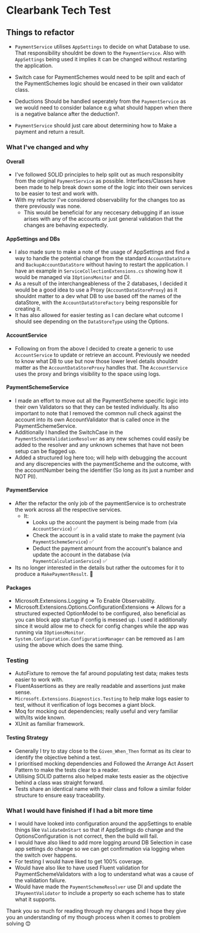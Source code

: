 # Clearbank Tech Test

## Things to refactor

- `PaymentService` utilises `AppSettings` to decide on what Database to use. That responsibility shouldnt be down to the `PaymentService`. Also with `AppSettings` being used it implies it can be changed without restarting the application.

- Switch case for PaymentSchemes would need to be split and each of the PaymentSchemes logic should be encased in their own validator class.

- Deductions Should be handled seperately from the `PaymentService` as we would need to consider balance e.g what should happen when there is a negative balance after the deduction?.

- `PaymentService` should just care about determining how to Make a payment and return a result.

### What I've changed and why

#### Overall

- I've followed SOLID principles to help split out as much responsiblity from the original `PaymentService` as possible. Interfaces/Classes have been made to help break down some of the logic into their own services to be easier to test and work with.
- With my refactor I've considered observability for the changes too as there previously was none.
  - This would be beneficial for any neccesary debugging if an issue arises with any of the accounts or just general validation that the changes are behaving expectedly.

#### AppSettings and DBs

- I also made sure to make a note of the usage of AppSettings and find a way to handle the potential change from the standard `AccountDataStore` and `BackupAccountDataStore` without having to restart the application. I have an example in `ServiceCollectionExtensions.cs` showing how it would be managed via `IOptionsMonitor` and DI.
- As a result of the interchangeableness of the 2 databases, I decided it would be a good idea to use a Proxy (`AccountDataStoreProxy`) as it shouldnt matter to a dev what DB to use based off the names of the dataStore, with the `AccountDataStoreFactory` being responsible for creating it.
- It has also allowed for easier testing as I can declare what outcome I should see depending on the `DataStoreType` using the Options.

#### AccountService

- Following on from the above I decided to create a generic to use `AccountService` to update or retrieve an account. Previously we needed to know what DB to use but now those lower level details shouldnt matter as the `AccountDataStoreProxy` handles that. The `AccountService` uses the proxy and brings visibility to the space using logs.

#### PaymentSchemeService

- I made an effort to move out all the PaymentScheme specific logic into their own Validators so that they can be tested individually. Its also important to note that I removed the common null check against the account into its own AccountValidator that is called once in the PaymentSchemeService.
- Additionally I handled the SwitchCase in the `PaymentSchemeValidationResolver` as any new schemes could easily be added to the resolver and any unknown schemes that have not been setup can be flagged up.
- Added a structured log here too; will help with debugging the account and any discrepencies with the paymentScheme and the outcome, with the accountNumber being the identifier (So long as its just a number and NOT PII).

#### PaymentService

- After the refactor the only job of the paymentService is to orchestrate the work across all the respective services.
  - It:
    - Looks up the account the payment is being made from (via `AccountService`) ✅
    - Check the account is in a valid state to make the payment (via `PaymentSchemeService`) ✅
    - Deduct the payment amount from the account's balance and update the account in the database (via `PaymentCalculationService`) ✅
- Its no longer interested in the details but rather the outcomes for it to produce a `MakePaymentResult`. 🚀

#### Packages

- Microsoft.Extensions.Logging => To Enable Observability.
- Microsoft.Extensions.Options.ConfigurationExtensions => Allows for a structured expected OptionModel to be configured, also beneficial as you can block app startup if config is messed up. I used it additionally since it would allow me to check for config changes while the app was running via `IOptionsMonitor`.
- `System.Configuration.ConfigurationManager` can be removed as I am using the above which does the same thing.

### Testing

- AutoFixture to remove the faf around populating test data; makes tests easier to work with.
- FluentAssertions as they are really readable and assertions just make sense.
- `Microsoft.Extensions.Diagnostics.Testing` to help make logs easier to test, without it verification of logs becomes a giant block.
- Moq for mocking out dependencies; really useful and very familiar with/its wide known.
- XUnit as familiar framework.

#### Testing Strategy

- Generally I try to stay close to the `Given_When_Then` format as its clear to identify the objective behind a test.
- I prioritised mocking dependencies and Followed the Arrange Act Assert Pattern to make the tests clear to a reader.
- Utilising SOLID patterns also helped make tests easier as the objective behind a class was straight forward.
- Tests share an identical name with their class and follow a similar folder structure to ensure easy traceability.

### What I would have finished if I had a bit more time

- I would have looked into configuration around the appSettings to enable things like `ValidateOnStart` so that if AppSettings do change and the OptionsConfiguration is not correct, then the build will fail.
- I would have also liked to add more logging around DB Selection in case app settings do change so we can get confirmation via logging when the switch over happens.
- For testing I would have liked to get 100% coverage.
- Would have also like to have used Fluent validation for PaymentSchemeValidators with a log to understand what was a cause of the validation faliure.
- Would have made the `PaymentSchemeResolver` use DI and update the `IPaymentValidator` to include a property so each scheme has to state what it supports.

Thank you so much for reading through my changes and I hope they give you an understanding of my though process when it comes to problem solving 😊
